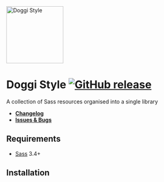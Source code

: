 <img src="http://i.imgur.com/DrR97Jt.png" alt="Doggi Style" height="150" />

# Doggi Style [![GitHub release](https://img.shields.io/github/release/marknotton/doggistyle.svg)](https://github.com/marknotton/doggistyle/releases)

A collection of Sass resources organised into a single library

- **[Changelog](https://github.com/marknotton/doggistyle/releases)**
- **[Issues & Bugs](https://github.com/marknotton/doggistyle/issues)**

## Requirements

- [Sass](https://github.com/sass/sass) 3.4+

## Installation
